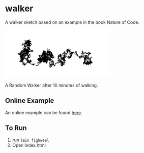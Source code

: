 # walker

A walker sketch based on an example in the book Nature of Code.

![Random Walker](walker.png)

A Random Walker after 10 minutes of walking.

## Online Example

An online example can be found [here](http://inchingforward.github.io/nc/walker/).

## To Run

1. run `lein fighweel`
2. Open index.html

